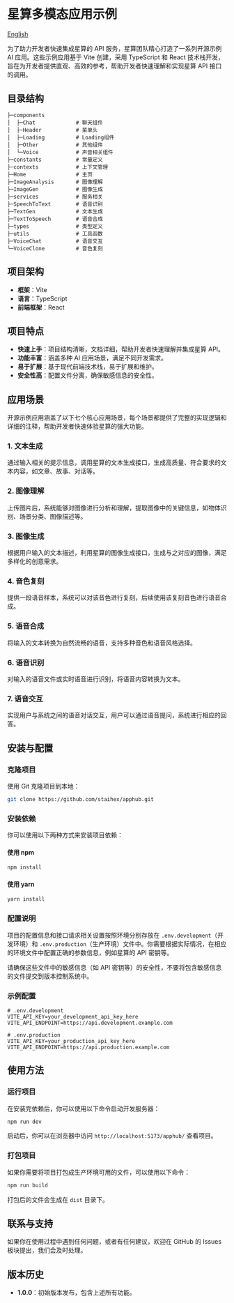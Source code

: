 # 星算多模态应用示例

[English](README.en-US.md)

为了助力开发者快速集成星算的 API 服务，星算团队精心打造了一系列开源示例 AI 应用。这些示例应用基于 Vite 创建，采用 TypeScript 和 React 技术栈开发，旨在为开发者提供直观、高效的参考，帮助开发者快速理解和实现星算 API 接口的调用。

## 目录结构


```plaintext
├─components
│  ├─Chat             # 聊天组件
│  ├─Header           # 菜单头
│  ├─Loading          # Loading组件
│  ├─Other            # 其他组件
│  └─Voice            # 声音相关组件
├─constants           # 常量定义
├─contexts            # 上下文管理
├─Home                # 主页
├─ImageAnalysis       # 图像理解
├─ImageGen            # 图像生成
├─services            # 服务相关
├─SpeechToText        # 语音识别
├─TextGen             # 文本生成
├─TextToSpeech        # 语音合成
├─types               # 类型定义
├─utils               # 工具函数
├─VoiceChat           # 语音交互
└─VoiceClone          # 音色复刻
```

## 项目架构

- **框架**：Vite
- **语言**：TypeScript
- **前端框架**：React

## 项目特点

- **快速上手**：项目结构清晰，文档详细，帮助开发者快速理解并集成星算 API。
- **功能丰富**：涵盖多种 AI 应用场景，满足不同开发需求。
- **易于扩展**：基于现代前端技术栈，易于扩展和维护。
- **安全性高**：配置文件分离，确保敏感信息的安全性。

## 应用场景

开源示例应用涵盖了以下七个核心应用场景，每个场景都提供了完整的实现逻辑和详细的注释，帮助开发者快速体验星算的强大功能。

### 1. 文本生成

通过输入相关的提示信息，调用星算的文本生成接口，生成高质量、符合要求的文本内容，如文章、故事、对话等。

### 2. 图像理解

上传图片后，系统能够对图像进行分析和理解，提取图像中的关键信息，如物体识别、场景分类、图像描述等。

### 3. 图像生成

根据用户输入的文本描述，利用星算的图像生成接口，生成与之对应的图像，满足多样化的创意需求。

### 4. 音色复刻

提供一段语音样本，系统可以对该音色进行复刻，后续使用该复刻音色进行语音合成。

### 5. 语音合成

将输入的文本转换为自然流畅的语音，支持多种音色和语音风格选择。

### 6. 语音识别

对输入的语音文件或实时语音进行识别，将语音内容转换为文本。

### 7. 语音交互

实现用户与系统之间的语音对话交互，用户可以通过语音提问，系统进行相应的回答。

## 安装与配置

### 克隆项目

使用 Git 克隆项目到本地：


```bash
git clone https://github.com/staihex/apphub.git
```

### 安装依赖

你可以使用以下两种方式来安装项目依赖：

#### 使用 npm


```bash
npm install
```

#### 使用 yarn


```bash
yarn install
```

### 配置说明

项目的配置信息和接口请求相关设置按照环境分别存放在 `.env.development`（开发环境）和 `.env.production`（生产环境）文件中。你需要根据实际情况，在相应的环境文件中配置正确的参数信息，例如星算的 API 密钥等。

请确保这些文件中的敏感信息（如 API 密钥等）的安全性，不要将包含敏感信息的文件提交到版本控制系统中。

### 示例配置

```plaintext
# .env.development
VITE_API_KEY=your_development_api_key_here
VITE_API_ENDPOINT=https://api.development.example.com

# .env.production
VITE_API_KEY=your_production_api_key_here
VITE_API_ENDPOINT=https://api.production.example.com

```

## 使用方法

### 运行项目

在安装完依赖后，你可以使用以下命令启动开发服务器：


```bash
npm run dev
```

启动后，你可以在浏览器中访问 `http://localhost:5173/apphub/` 查看项目。



### 打包项目

如果你需要将项目打包成生产环境可用的文件，可以使用以下命令：


```bash
npm run build
```

打包后的文件会生成在 `dist` 目录下。



## 联系与支持

如果你在使用过程中遇到任何问题，或者有任何建议，欢迎在 GitHub 的 Issues 板块提出，我们会及时处理。



## 版本历史

- **1.0.0**：初始版本发布，包含上述所有功能。
